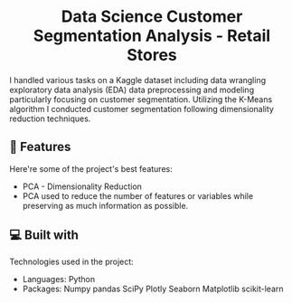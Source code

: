 <h1 align="center" id="title">Data Science Customer Segmentation Analysis - Retail Stores</h1>

<p id="description">I handled various tasks on a Kaggle dataset including data wrangling exploratory data analysis (EDA) data preprocessing and modeling particularly focusing on customer segmentation. Utilizing the K-Means algorithm I conducted customer segmentation following dimensionality reduction techniques.</p>

  
  
<h2>🧐 Features</h2>

Here're some of the project's best features:

*   PCA - Dimensionality Reduction
*   PCA used to reduce the number of features or variables while preserving as much information as possible.

  
  
<h2>💻 Built with</h2>

Technologies used in the project:

*   Languages: Python
*   Packages: Numpy pandas SciPy Plotly Seaborn Matplotlib scikit-learn
